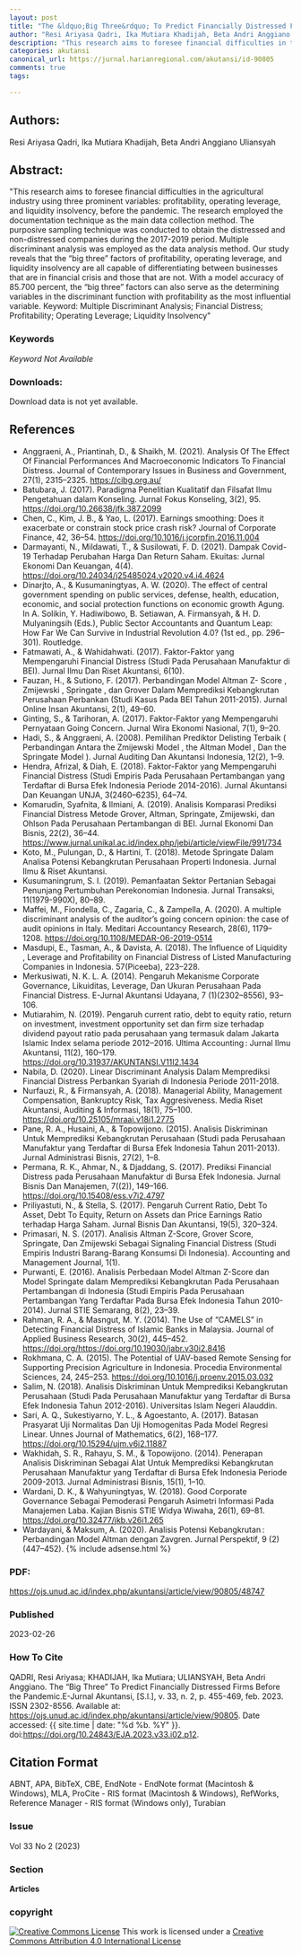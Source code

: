 ```yaml
---
layout: post
title: "The &ldquo;Big Three&rdquo; To Predict Financially Distressed Firms Before the Pandemic"
author: "Resi Ariyasa Qadri, Ika Mutiara Khadijah, Beta Andri Anggiano Uliansyah"
description: "This research aims to foresee financial difficulties in the agricultural industry using three prominent variables profitability operating leverage and liquidity insol"
categories: akutansi
canonical_url: https://jurnal.harianregional.com/akutansi/id-90805
comments: true
tags:

---
```


## Authors:
Resi Ariyasa Qadri, Ika Mutiara Khadijah, Beta Andri Anggiano Uliansyah

## Abstract:
"This research aims to foresee financial difficulties in the agricultural industry using three prominent variables: profitability, operating leverage, and liquidity insolvency, before the pandemic. The research employed the documentation technique as the main data collection method. The purposive sampling technique was conducted to obtain the distressed and non-distressed companies during the 2017-2019 period. Multiple discriminant analysis was employed as the data analysis method. Our study reveals that the “big three” factors of profitability, operating leverage, and liquidity insolvency are all capable of differentiating between businesses that are in financial crisis and those that are not. With a model accuracy of 85.700 percent, the “big three” factors can also serve as the determining variables in the discriminant function with profitability as the most influential variable. Keyword: Multiple Discriminant Analysis; Financial Distress; Profitability; Operating Leverage; Liquidity Insolvency"

### Keywords
*Keyword Not Available*

### Downloads:
Download data is not yet available.

## References
- Anggraeni, A., Priantinah, D., & Shaikh, M. (2021). Analysis Of The Effect Of Financial Performances And Macroeconomic Indicators To Financial Distress. Journal of Contemporary Issues in Business and Government, 27(1), 2315–2325. https://cibg.org.au/
- Batubara, J. (2017). Paradigma Penelitian Kualitatif dan Filsafat Ilmu Pengetahuan dalam Konseling. Jurnal Fokus Konseling, 3(2), 95. https://doi.org/10.26638/jfk.387.2099
- Chen, C., Kim, J. B., & Yao, L. (2017). Earnings smoothing: Does it exacerbate or constrain stock price crash risk? Journal of Corporate Finance, 42, 36–54. https://doi.org/10.1016/j.jcorpfin.2016.11.004
- Darmayanti, N., Mildawati, T., & Susilowati, F. D. (2021). Dampak Covid-19 Terhadap Perubahan Harga Dan Return Saham. Ekuitas: Jurnal Ekonomi Dan Keuangan, 4(4). https://doi.org/10.24034/j25485024.y2020.v4.i4.4624
- Dinarjto, A., & Kusumaningtyas, A. W. (2020). The effect of central government spending on public services, defense, health, education, economic, and social protection functions on economic growth Agung. In A. Solikin, Y. Hadiwibowo, B. Setiawan, A. Firmansyah, & H. D. Mulyaningsih (Eds.), Public Sector Accountants and Quantum Leap: How Far We Can Survive in Industrial Revolution 4.0? (1st ed., pp. 296–301). Routledge.
- Fatmawati, A., & Wahidahwati. (2017). Faktor-Faktor yang Mempengaruhi Financial Distress (Studi Pada Perusahaan Manufaktur di BEI). Jurnal Ilmu Dan Riset Akuntansi, 6(10).
- Fauzan, H., & Sutiono, F. (2017). Perbandingan Model Altman Z- Score , Zmijewski , Springate , dan Grover Dalam Memprediksi Kebangkrutan Perusahaan Perbankan (Studi Kasus Pada BEI Tahun 2011-2015). Jurnal Online Insan Akuntansi, 2(1), 49–60.
- Ginting, S., & Tarihoran, A. (2017). Faktor-Faktor yang Mempengaruhi Pernyataan Going Concern. Jurnal Wira Ekonomi Nasional, 7(1), 9–20.
- Hadi, S., & Anggraeni, A. (2008). Pemilihan Prediktor Delisting Terbaik ( Perbandingan Antara the Zmijewski Model , the Altman Model , Dan the Springate Model ). Jurnal Auditing Dan Akuntansi Indonesia, 12(2), 1–9.
- Hendra, Afrizal, & Diah, E. (2018). Faktor-Faktor yang Mempengaruhi Financial Distress (Studi Empiris Pada Perusahaan Pertambangan yang Terdaftar di Bursa Efek Indonesia Periode 2014-2016). Jurnal Akuntansi Dan Keuangan UNJA, 3(2460–6235), 64–74.
- Komarudin, Syafnita, & Ilmiani, A. (2019). Analisis Komparasi Prediksi Financial Distress Metode Grover, Altman, Springate, Zmijewski, dan Ohlson Pada Perusahaan Pertambangan di BEI. Jurnal Ekonomi Dan Bisnis, 22(2), 36–44. https://www.jurnal.unikal.ac.id/index.php/jebi/article/viewFile/991/734
- Koto, M., Pulungan, D., & Hartini, T. (2018). Metode Springate Dalam Analisa Potensi Kebangkrutan Perusahaan Properti Indonesia. Jurnal Ilmu & Riset Akuntansi.
- Kusumaningrum, S. I. (2019). Pemanfaatan Sektor Pertanian Sebagai Penunjang Pertumbuhan Perekonomian Indonesia. Jurnal Transaksi, 11(1979-990X), 80–89.
- Maffei, M., Fiondella, C., Zagaria, C., & Zampella, A. (2020). A multiple discriminant analysis of the auditor’s going concern opinion: the case of audit opinions in Italy. Meditari Accountancy Research, 28(6), 1179–1208. https://doi.org/10.1108/MEDAR-06-2019-0514
- Masdupi, E., Tasman, A., & Davista, A. (2018). The Influence of Liquidity , Leverage and Profitability on Financial Distress of Listed Manufacturing Companies in Indonesia. 57(Piceeba), 223–228.
- Merkusiwati, N. K. L. A. (2014). Pengaruh Mekanisme Corporate Governance, Likuiditas, Leverage, Dan Ukuran Perusahaan Pada Financial Distress. E-Jurnal Akuntansi Udayana, 7 (1)(2302–8556), 93–106.
- Mutiarahim, N. (2019). Pengaruh current ratio, debt to equity ratio, return on investment, investment opportunity set dan firm size terhadap dividend payout ratio pada perusahaan yang termasuk dalam Jakarta Islamic Index selama periode 2012–2016. Ultima Accounting : Jurnal Ilmu Akuntansi, 11(2), 160–179. https://doi.org/10.31937/AKUNTANSI.V11I2.1434
- Nabila, D. (2020). Linear Discriminant Analysis Dalam Memprediksi Financial Distress Perbankan Syariah di Indonesia Periode 2011-2018.
- Nurfauzi, R., & Firmansyah, A. (2018). Managerial Ability, Management Compensation, Bankruptcy Risk, Tax Aggresiveness. Media Riset Akuntansi, Auditing & Informasi, 18(1), 75–100. https://doi.org/10.25105/mraai.v18i1.2775
- Pane, R. A., Husaini, A., & Topowijono. (2015). Analisis Diskriminan Untuk Memprediksi Kebangkrutan Perusahaan (Studi pada Perusahaan Manufaktur yang Terdaftar di Bursa Efek Indonesia Tahun 2011-2013). Jurnal Administrasi Bisnis, 27(2), 1–8.
- Permana, R. K., Ahmar, N., & Djaddang, S. (2017). Prediksi Financial Distress pada Perusahaan Manufaktur di Bursa Efek Indonesia. Jurnal Bisnis Dan Manajemen, 7((2)), 149–166. https://doi.org/10.15408/ess.v7i2.4797
- Priliyastuti, N., & Stella, S. (2017). Pengaruh Current Ratio, Debt To Asset, Debt To Equity, Return on Assets dan Price Earnings Ratio terhadap Harga Saham. Jurnal Bisnis Dan Akuntansi, 19(5), 320–324.
- Primasari, N. S. (2017). Analisis Altman Z-Score, Grover Score, Springate, Dan Zmijewski Sebagai Signaling Financial Distress (Studi Empiris Industri Barang-Barang Konsumsi Di Indonesia). Accounting and Management Journal, 1(1).
- Purwanti, E. (2016). Analisis Perbedaan Model Altman Z-Score dan Model Springate dalam Memprediksi Kebangkrutan Pada Perusahaan Pertambangan di Indonesia (Studi Empiris Pada Perusahaan Pertambangan Yang Terdaftar Pada Bursa Efek Indonesia Tahun 2010-2014). Jurnal STIE Semarang, 8(2), 23–39.
- Rahman, R. A., & Masngut, M. Y. (2014). The Use of “CAMELS” in Detecting Financial Distress of Islamic Banks in Malaysia. Journal of Applied Business Research, 30(2), 445–452. https://doi.org/https://doi.org/10.19030/jabr.v30i2.8416
- Rokhmana, C. A. (2015). The Potential of UAV-based Remote Sensing for Supporting Precision Agriculture in Indonesia. Procedia Environmental Sciences, 24, 245–253. https://doi.org/10.1016/j.proenv.2015.03.032
- Salim, N. (2018). Analisis Diskriminan Untuk Memprediksi Kebangkrutan Perusahaan (Studi Pada Perusahaan Manufaktur yang Terdaftar di Bursa Efek Indonesia Tahun 2012-2016). Universitas Islam Negeri Alauddin.
- Sari, A. Q., Sukestiyarno, Y. L., & Agoestanto, A. (2017). Batasan Prasyarat Uji Normalitas Dan Uji Homogenitas Pada Model Regresi Linear. Unnes Journal of Mathematics, 6(2), 168–177. https://doi.org/10.15294/ujm.v6i2.11887
- Wakhidah, S. R., Rahayu, S. M., & Topowijono. (2014). Penerapan Analisis Diskriminan Sebagai Alat Untuk Memprediksi Kebangkrutan Perusahaan Manufaktur yang Terdaftar di Bursa Efek Indonesia Periode 2009-2013. Jurnal Administrasi Bisnis, 15(1), 1–10.
- Wardani, D. K., & Wahyuningtyas, W. (2018). Good Corporate Governance Sebagai Pemoderasi Pengaruh Asimetri Informasi Pada Manajemen Laba. Kajian Bisnis STIE Widya Wiwaha, 26(1), 69–81. https://doi.org/10.32477/jkb.v26i1.265
- Wardayani, & Maksum, A. (2020). Analisis Potensi Kebangkrutan : Perbandingan Model Altman dengan Zavgren. Jurnal Perspektif, 9 (2)(447–452).
{% include adsense.html %}
### PDF:
https://ojs.unud.ac.id/index.php/akuntansi/article/view/90805/48747

### Published
2023-02-26

### How To Cite
QADRI, Resi Ariyasa; KHADIJAH, Ika Mutiara; ULIANSYAH, Beta Andri Anggiano.  The “Big Three” To Predict Financially Distressed Firms Before the Pandemic.E-Jurnal Akuntansi, [S.l.], v. 33, n. 2, p. 455-469, feb. 2023. ISSN 2302-8556. Available at: <https://ojs.unud.ac.id/index.php/akuntansi/article/view/90805>. Date accessed: {{ site.time | date: "%d %b. %Y" }}. doi:https://doi.org/10.24843/EJA.2023.v33.i02.p12.

## Citation Format
ABNT, APA, BibTeX, CBE, EndNote - EndNote format (Macintosh & Windows), MLA, ProCite - RIS format (Macintosh & Windows), RefWorks, Reference Manager - RIS format (Windows only), Turabian

### Issue
Vol 33 No 2 (2023)

### Section 
**Articles**

### copyright 
<a href="http://creativecommons.org/licenses/by/4.0/" rel="license"><img src="https://i.creativecommons.org/l/by/4.0/88x31.png" alt="Creative Commons License" /></a>
This work is licensed under a <a href="http://creativecommons.org/licenses/by/4.0/" rel="nofollow">Creative Commons Attribution 4.0 International License</a>
